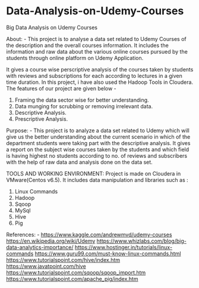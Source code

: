 # Data-Analysis-on-Udemy-Courses
Big Data Analysis on Udemy Courses

About: -
This project is to analyse a data set related to Udemy Courses of the description and the overall courses 
information. It includes the information and raw data about the various online courses pursued by the students through online platform on Udemy Application.

It gives a course wise perscriptive analysis of the courses taken by students with reviews and subscriptions for each according to lectures in a given time duration. In this project, i have also used the Hadoop Tools in Cloudera. The features of our project are given below -
1.	Framing the data sector wise for better understanding.
2.	Data munging for scrubbing or removing irrelevant data.
3.	Descriptive Analysis.
4. Prescriptive Analysis.

Purpose: -
This project is to analyze a data set related to Udemy which will give us the better understanding about the current scenario in which of the department students were taking part with the descriptive analysis. It gives a report on the subject wise courses taken by the students and which field is having highest no students according to no. of reviews and subscribers with the help of raw data and analysis done on the data set.

TOOLS AND WORKING ENVIRONMENT:
Project is made on Cloudera in VMware(Centos v6.5). It includes data manipulation and libraries such as :
1.	Linux Commands
2.	Hadoop
3.	Sqoop
4.	MySql
5.	Hive
6.	Pig

References: -
https://www.kaggle.com/andrewmvd/udemy-courses
https://en.wikipedia.org/wiki/Udemy
https://www.whizlabs.com/blog/big-data-analytics-importance/
https://www.hostinger.in/tutorials/linux-commands
https://www.guru99.com/must-know-linux-commands.html
https://www.tutorialspoint.com/hive/index.htm
https://www.javatpoint.com/hive
https://www.tutorialspoint.com/sqoop/sqoop_import.htm
https://www.tutorialspoint.com/apache_pig/index.htm
